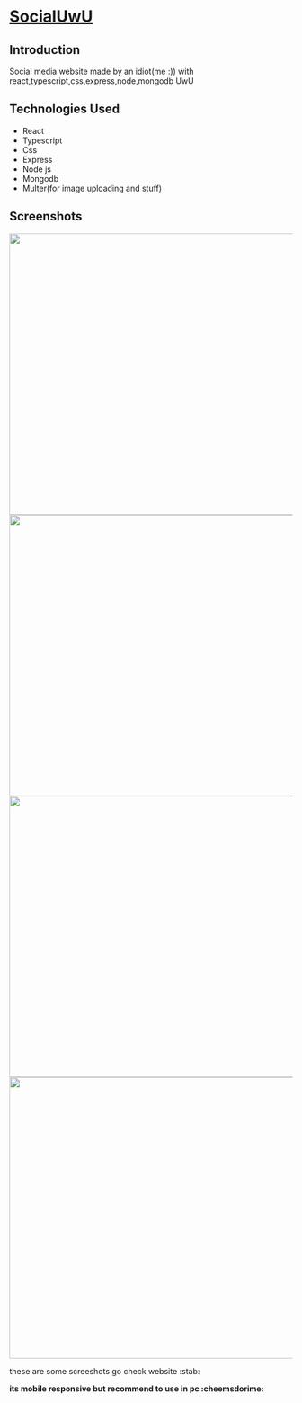# [SocialUwU](https://socialuwu.netlify.app/)

## Introduction
Social media website made by an idiot(me :)) with react,typescript,css,express,node,mongodb UwU

## Technologies Used
- React
- Typescript
- Css
- Express
- Node js
- Mongodb
- Multer(for image uploading and stuff)

## Screenshots
<img src = "https://github.com/VarunLanjhara/SocialUwU/blob/main/client/github_images/homedark.png" alt = "" width = "1100px" height = "500px">
<img src = "https://github.com/VarunLanjhara/SocialUwU/blob/main/client/github_images/profileuser.png" alt = "" width = "1100px" height = "500px">
<img src = "https://github.com/VarunLanjhara/SocialUwU/blob/main/client/github_images/profileotheruser.png" alt = "" width = "1100px" height = "500px">
<img src = "https://github.com/VarunLanjhara/SocialUwU/blob/main/client/github_images/settings.png" alt = "" width = "1100px" height = "500px">

these are some screeshots go check website :stab:

**its mobile responsive but recommend to use in pc :cheemsdorime:**

